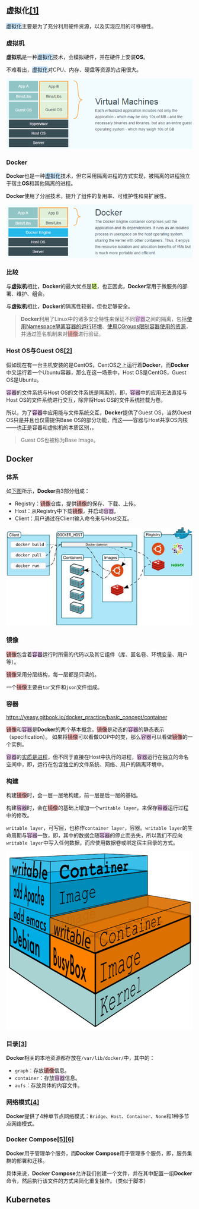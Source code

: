 ## 虚拟化[[1]](https://www.cyc2018.xyz/其它/编码实践/Docker.html)

<span style=background:#c2e2ff>虚拟化</span>主要是为了充分利用硬件资源，以及实现应用的可移植性。

### 虚拟机

**虚拟机**是一种<span style=background:#c2e2ff>虚拟化</span>技术，会模拟硬件，并在硬件上安装**OS**。

不难看出，<span style=background:#c2e2ff>虚拟化</span>对CPU、内存、硬盘等资源的占用很大。

![](../images/6/virtualization-virtual-machine.png)

### Docker

**Docker**也是一种<span style=background:#c2e2ff>虚拟化</span>技术，但它采用隔离进程的方式实现，被隔离的进程独立于宿主**OS**和其他隔离的进程。

**Docker**使用了分层技术，提升了组件的复用率、可维护性和易扩展性。

![](../images/6/virtualization-docker.png)

### 比较

与**虚拟机**相比，**Docker**的最大优点是<span style=background:#d4fe7f>轻</span>，也正因此，**Docker**常用于微服务的部署、维护、组合。

与**虚拟机**相比，**Docker**的隔离性较弱，但也足够安全。

> **Docker**利用了Linux中的诸多安全特性来保证不同<span style=background:#f8d2ff>容器</span>之间的隔离，包括[使用Namespace隔离容器的运行环境](https://www.cnblogs.com/sammyliu/p/5878973.html)、[使用CGroups限制容器使用的资源](https://www.cnblogs.com/sammyliu/p/5886833.html)，并通过签名机制来对<span style=background:#ffb8b8>镜像</span>进行验证。

### Host OS与Guest OS[[2]](https://www.cnblogs.com/sammyliu/p/5877964.html)

假如现在有一台主机安装的是CentOS，CentOS之上运行着**Docker**，而**Docker**中又运行着一个Ubuntu容器，那么在这一场景中，Host OS是CentOS，Guest OS是Ubuntu。

<span style=background:#f8d2ff>容器</span>的文件系统与Host OS的文件系统是隔离的，即，<span style=background:#f8d2ff>容器</span>中的应用无法直接与Host OS的文件系统进行交互，除非将Host OS的文件系统挂载为卷。

所以，为了<span style=background:#f8d2ff>容器</span>中应用能与文件系统交互，**Docker**提供了Guest OS，当然Guest OS只是并且也仅需提供Base OS的部分功能，而这——容器与Host共享OS内核——也正是容器和虚拟机的本质区别，。

> Guest OS也被称为Base Image。



## Docker

### 体系

如[下图](https://www.cnblogs.com/sammyliu/p/5875470.html#blogTitle7)所示，**Docker**由3部分组成：

- Registry：<span style=background:#ffb8b8>镜像</span>仓库，提供<span style=background:#ffb8b8>镜像</span>的保存、下载、上传。
- Host：从Registry中下载<span style=background:#ffb8b8>镜像</span>，并启动<span style=background:#f8d2ff>容器</span>。
- Client：用户通过在Client输入命令来与Host交互。

![](../images/6/docker-system.jpeg)

### 镜像

<span style=background:#ffb8b8>镜像</span>包含着<span style=background:#f8d2ff>容器</span>运行时所需的代码以及其它组件（库、匿名卷、环境变量、用户等）。

<span style=background:#ffb8b8>镜像</span>采用分层结构，每一层都是只读的。

一个<span style=background:#ffb8b8>镜像</span>主要由`tar`文件和`json`文件组成。

### 容器

https://yeasy.gitbook.io/docker_practice/basic_concept/container

<span style=background:#ffb8b8>镜像</span>和<span style=background:#f8d2ff>容器</span>是**Docker**的两个基本概念，<span style=background:#ffb8b8>镜像</span>是动态的<span style=background:#f8d2ff>容器</span>的静态表示（specification）。 如果将<span style=background:#ffb8b8>镜像</span>可以看做OOP中的类，那么<span style=background:#f8d2ff>容器</span>可以看做<span style=background:#ffb8b8>镜像</span>的一个实例。

<span style=background:#f8d2ff>容器</span>的[实质是进程](https://yeasy.gitbook.io/docker_practice/basic_concept/container)，但不同于直接在Host中执行的进程，<span style=background:#f8d2ff>容器</span>运行在独立的命名空间中，即，运行在包含独立的文件系统、网络、用户的隔离环境中。

### 构建

构建<span style=background:#ffb8b8>镜像</span>时，会一层一层地构建，前一层是后一层的基础。

构建<span style=background:#f8d2ff>容器</span>时，会在<span style=background:#ffb8b8>镜像</span>的基础上增加一个`writable layer`，来保存<span style=background:#f8d2ff>容器</span>运行过程中的修改。

`writable layer`，可写层，也称作`container layer`，容器。`writable layer`的生命周期与<span style=background:#f8d2ff>容器</span>一致，即，其中的数据会随<span style=background:#f8d2ff>容器</span>的停止而丢失，所以我们不应向`writable layer`中写入任何数据，而应使用数据卷或绑定宿主目录的方式。

![](../images/6/docker-filesystems-busyboxrw.png)

### 目录[[3]](https://zhuanlan.zhihu.com/p/362406703)

**Docker**相关的本地资源都存放在`/var/lib/docker/`中，其中的：

- `graph`：存放<span style=background:#ffb8b8>镜像</span>信息。
- `container`：存放<span style=background:#f8d2ff>容器</span>信息。
- `aufs`：存放具体的内容文件。

### 网络模式[[4]](https://www.cnblogs.com/sammyliu/p/5894191.html)

**Docker**提供了4种单节点网络模式：`Bridge`、`Host`、`Container`、`None`和1种多节点网络模式。

### Docker Compose[[5]](https://www.cnblogs.com/duanxz/archive/2012/09/03/2669047.html)[[6]](https://www.cnblogs.com/duanxz/archive/2013/03/25/2980155.html)

**Docker**用于管理单个服务，而**Docker Compose**用于管理多个服务，即，服务集群的部署和迁移。

具体来说，**Docker Compose**允许我们创建一个文件，并在其中配置一组**Docker**命令，然后执行该文件的方式来简化重复操作。（类似于脚本）



## Kubernetes

